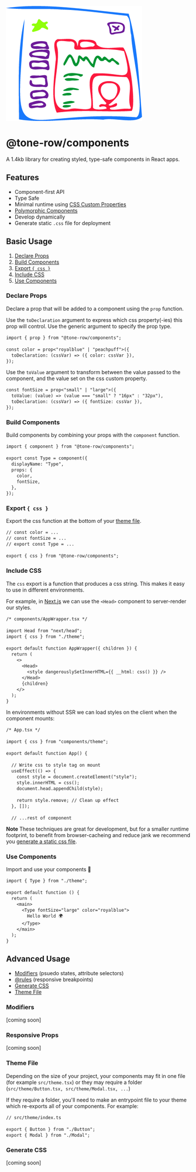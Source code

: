 ![@tone-row/components](/components.png)

# @tone-row/components

A 1.4kb library for creating styled, type-safe components in React apps.

## Features

- Component-first API
- Type Safe
- Minimal runtime using [CSS Custom Properties](https://developer.mozilla.org/en-US/docs/Web/CSS/--*)
- [Polymorphic Components](https://www.benmvp.com/blog/polymorphic-react-components-typescript/)
- Develop dynamically
- Generate static `.css` file for deployment

## Basic Usage

1. [Declare Props](#declare-props)
1. [Build Components](#build-components)
1. [Export `{ css }`](#export-{-css-})
1. [Include CSS](#include-css)
1. [Use Components](#use-components)

### Declare Props

Declare a prop that will be added to a component using the `prop` function.

Use the `toDeclaration` argument to express which css property(-ies) this prop will control. Use the generic argument to specify the prop type.

```tsx
import { prop } from "@tone-row/components";

const color = prop<"royalblue" | "peachpuff">({
  toDeclaration: (cssVar) => ({ color: cssVar }),
});
```

Use the `toValue` argument to transform between the value passed to the component, and the value set on the css custom property.

```tsx
const fontSize = prop<"small" | "large">({
  toValue: (value) => (value === "small" ? "16px" : "32px"),
  toDeclaration: (cssVar) => ({ fontSize: cssVar }),
});
```

### Build Components

Build components by combining your props with the `component` function.

```tsx
import { component } from "@tone-row/components";

export const Type = component({
  displayName: "Type",
  props: {
    color,
    fontSize,
  },
});
```

### Export `{ css }`

Export the css function at the bottom of your [theme file](#theme-file).

```tsx
// const color = ...
// const fontSize = ...
// export const Type = ...

export { css } from "@tone-row/components";
```

### Include CSS

The `css` export is a function that produces a css string. This makes it easy to use in different environments.

For example, in [Next.js](https://nextjs.org/) we can use the `<Head>` component to server-render our styles.

```tsx
/* components/AppWrapper.tsx */

import Head from "next/head";
import { css } from "./theme";

export default function AppWrapper({ children }) {
  return (
    <>
      <Head>
        <style dangerouslySetInnerHTML={{ __html: css() }} />
      </Head>
      {children}
    </>
  );
}
```

In environments without SSR we can load styles on the client when the component mounts:

```tsx
/* App.tsx */

import { css } from "components/theme";

export default function App() {

  // Write css to style tag on mount
  useEffect(() => {
    const style = document.createElement("style");
    style.innerHTML = css();
    document.head.appendChild(style);

    return style.remove; // Clean up effect
  }, []);

  // ...rest of component
```

**Note** These techniques are great for development, but for a smaller runtime footprint, to benefit from browser-cacheing and reduce jank we recommend you [generate a static css file](#generate-css).

### Use Components

Import and use your components 🎉

```tsx
import { Type } from "./theme";

export default function () {
  return (
    <main>
      <Type fontSize="large" color="royalblue">
        Hello World 🌍
      </Type>
    </main>
  );
}
```

## Advanced Usage

- [Modifiers](#modifiers) (psuedo states, attribute selectors)
- [@rules](#responsive-props) (responsive breakpoints)
- [Generate CSS](#generate-css)
- [Theme File](#theme-file)

### Modifiers

[coming soon]

### Responsive Props

[coming soon]

### Theme File

Depending on the size of your project, your components may fit in one file (for example `src/theme.tsx`) or they may require a folder (`src/theme/Button.tsx, src/theme/Modal.tsx, ...`)

If they require a folder, you'll need to make an entrypoint file to your theme which re-exports all of your components. For example:

```tsx
// src/theme/index.ts

export { Button } from "./Button";
export { Modal } from "./Modal";
```

### Generate CSS

[coming soon]
